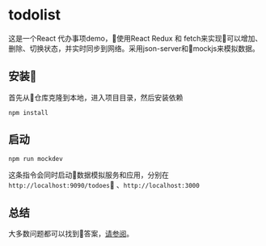 # **todolist**
  这是一个React 代办事项demo，使用React Redux 和 fetch来实现可以增加、删除、切换状态，并实时同步到网络。采用json-server和mockjs来模拟数据。

  ## 安装
  首先从仓库克隆到本地，进入项目目录，然后安装依赖
  ```
  npm install
  ```
 ## 启动
 ```
 npm run mockdev
 ```
 这条指令会同时启动数据模拟服务和应用，分别在`http://localhost:9090/todoes`
、`http://localhost:3000`


## 总结

大多数问题都可以找到答案，[请参阅](https://github.com/tuzhu008/course-book)。